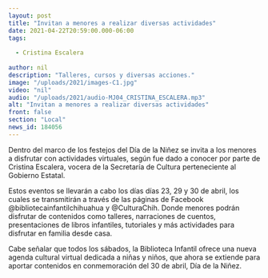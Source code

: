 ```yaml
---
layout: post
title: "Invitan a menores a realizar diversas actividades"
date: 2021-04-22T20:59:00.000-06:00
tags:
  
  - Cristina Escalera
  
author: nil
description: "Talleres, cursos y diversas acciones."
image: "/uploads/2021/images-C1.jpg"
video: "nil"
audio: "/uploads/2021/audio-MJ04_CRISTINA_ESCALERA.mp3"
alt: "Invitan a menores a realizar diversas actividades"
front: false
section: "Local"
news_id: 184056
---
```


Dentro del marco de los festejos del Día de la Niñez se invita a los menores a disfrutar con actividades virtuales, según fue dado a conocer por parte de Cristina Escalera, vocera de la Secretaría de Cultura perteneciente al Gobierno Estatal.

Estos eventos se llevarán a cabo los días días 23, 29 y 30 de abril, los cuales se transmitirán a través de las páginas de Facebook @bibliotecainfantilchihuahua y @CulturaChih. Donde menores podrán disfrutar de contenidos como talleres, narraciones de cuentos, presentaciones de libros infantiles, tutoriales y más actividades para disfrutar en familia desde casa.

Cabe señalar que todos los sábados, la Biblioteca Infantil ofrece una nueva agenda cultural virtual dedicada a niñas y niños, que ahora se extiende para aportar contenidos en conmemoración del 30 de abril, Día de la Niñez.
